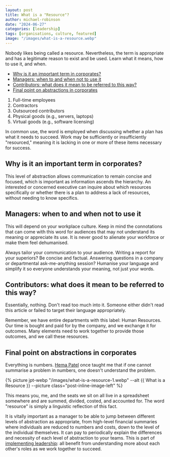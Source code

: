 ```yaml
---
layout: post
title: What is a "Resource"?
author: michael-robinson
date: "2024-06-27"
categories: [leadership]
tags: [organisations, culture, featured]
image: "/images/what-is-a-resource.webp"
---
```

Nobody likes being called a resource. Nevertheless, the term is appropriate and has a legitimate reason to exist and be used. Learn what it means, how to use it, and when.

<!-- TOC -->

- [Why is it an important term in corporates?](#why-is-it-an-important-term-in-corporates)
- [Managers: when to and when not to use it](#managers-when-to-and-when-not-to-use-it)
- [Contributors: what does it mean to be referred to this way?](#contributors-what-does-it-mean-to-be-referred-to-this-way)
- [Final point on abstractions in corporates](#final-point-on-abstractions-in-corporates)

<!-- /TOC -->

1. Full-time employees
2. Contractors
3. Outsourced contributors
4. Physical goods (e.g., servers, laptops)
5. Virtual goods (e.g., software licensing)

In common use, the word is employed when discussing whether a plan has what it needs to succeed. Work may be sufficiently or insufficiently "resourced," meaning it is lacking in one or more of these items necessary for success.

## Why is it an important term in corporates?

This level of abstraction allows communication to remain concise and focused, which is important as information ascends the hierarchy. An interested or concerned executive can inquire about which resources specifically or whether there is a plan to address a lack of resources, without needing to know specifics.

## Managers: when to and when not to use it

This will depend on your workplace culture. Keep in mind the connotations that can come with this word for audiences that may not understand its meaning or appreciate its use. It is never good to alienate your workforce or make them feel dehumanised.

Always tailor your communication to your audience. Writing a report for your superiors? Be concise and factual. Answering questions in a company or departmental ask-me-anything session? Humanise your language and simplify it so everyone understands your meaning, not just your words.

## Contributors: what does it mean to be referred to this way?

Essentially, nothing. Don't read too much into it. Someone either didn't read this article or failed to target their language appropriately.

Remember, we have entire departments with this label: Human Resources. Our time is bought and paid for by the company, and we exchange it for outcomes. Many elements need to work together to provide those outcomes, and we call these resources.

## Final point on abstractions in corporates

Everything is numbers. [Hema Patel](https://www.linkedin.com/in/hema-patel-3271b334) once taught me that if one cannot summarise a problem in numbers, one doesn't understand the problem.

{% picture jpt-webp "/images/what-is-a-resource-1.webp" --alt {{ What is a Resource }} --picture class="post-inline-image-left" %}

This means you, me, and the seats we sit on all live in a spreadsheet somewhere and are summed, divided, costed, and accounted for. The word "resource" is simply a linguistic reflection of this fact.

It is vitally important as a manager to be able to jump between different levels of abstraction as appropriate, from high-level financial summaries where individuals are reduced to numbers and costs, down to the level of the individual themselves. It can pay to periodically explain the differences and necessity of each level of abstraction to your teams. This is part of [implementing leadership](http://localhost:4000/deming-14-points#implement-leadership): all benefit from understanding more about each other's roles as we work together to succeed.
